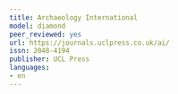 ```yaml
---
title: Archaeology International
model: diamond
peer_reviewed: yes
url: https://journals.uclpress.co.uk/ai/
issn: 2048-4194
publisher: UCL Press
languages:
- en
---
```

